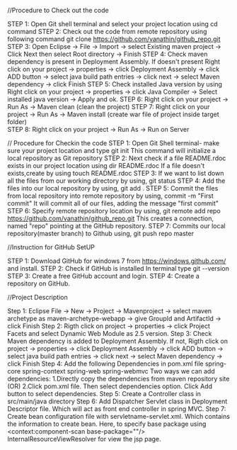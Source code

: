 
//Procedure to Check out the code

STEP 1: Open Git shell terminal and select your project location using cd command
STEP 2: Check out the code from remote repository using following command
		    git clone https://github.com/vanathin/github_repo.git
STEP 3: Open Eclipse -> File -> Import -> select Existing maven project -> Click Next then select Root directory -> Finish 
STEP 4: Check maven dependency is present in Deployment Assembly. If doesn't present
		    Right click on your project -> properties -> click Deployment Assembly -> click ADD button -> select java build path entries -> click next -> 
        select Maven dependency -> click Finish 
STEP 5: Check installed Java version by using
	     Right click on your project -> properties -> click Java Compiler -> Select installed java version -> Apply and ok.
STEP 6: Right click on your project -> Run As -> Maven clean (clean the project)
STEP 7: Right click on your project -> Run As -> Maven install (create war file of project inside target folder)		
STEP 8: Right click on your project -> Run As -> Run on Server 


// Procedure for Checkin the code
STEP 1: Open Git Shell terminal- make sure your project location and type
        git init
        This command will initialize a local repository as Git repository
STEP 2: Next check if a file README.rdoc exists in our project location using 
        dir README.rdoc
        If a file doesn't exists,create by using
        touch README.rdoc
STEP 3: If we want to list down all the files from our working directory by using,
        git status
STEP 4: Add the files into our local repository by using,
        git add .
STEP 5: Commit the files from local repository into remote repository by using,
        commit -m "First commit"
        It will commit all of our files, adding the message "first commit"
STEP 6: Specify remote repository location by using,
          git remote add repo https://github.com/vanathin/github_repo.git
          This creates a connection, named "repo" pointing at the GitHub repository.
STEP 7: Commits our local repository(master branch) to Github using,
          git push repo master
 
 

//Instruction for GitHub SetUP

STEP 1: Download GitHub for windows 7 from https://windows.github.com/ and install.
STEP 2: Check if GitHub is installed
        In terminal type git --version
STEP 3: Create a free GitHub account and login.
STEP 4: Create a repository on GitHub.

        
//Project Description

Step 1: Eclipse File -> New -> Project -> Mavenproject -> 
        select maven archetype as maven-archetype-webapp -> give GroupId and ArtifactId -> click Finish
Step 2: Rigth click on project -> properties -> click Project Facets and select Dynamic Web Module as 2.5 version.
Step 3: Check Maven dependency is added to Deployment Assembly. If not, Rigth click on project -> properties -> 
        click Deployment Assembly -> click ADD button -> select java build path entries -> click next -> 
        select Maven dependency -> click Finish
Step 4: Add the following Dependencies in pom.xml file
        spring-core
        spring-context
        spring-web
        spring-webmvc
		    Two ways we can add dependencies:
		    1.Directly copy the dependencies from maven repository site
		    (OR)
	 	    2.Click pom.xml file. Then select dependencies option. Click Add button to select dependencies.
Step 5: Create a Controller class in src/main/java directory
Step 6: Add Dispatcher Servlet class in Deployment Descriptor file. Which will act as front end controller in spring MVC.
Step 7: Create bean configuration file with servletname-servlet.xml. Which contains the information to create bean.
        Here, to specify base package using <context:component-scan base-package=""/>
        InternalResourceViewResolver for view the jsp page.



